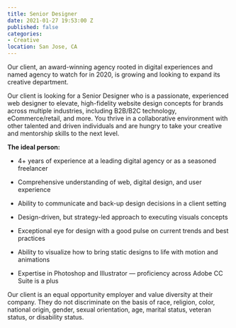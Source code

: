 ```yaml
---
title: Senior Designer
date: 2021-01-27 19:53:00 Z
published: false
categories:
- Creative
location: San Jose, CA
---
```


Our client, an award-winning agency rooted in digital experiences and named agency to watch for in 2020, is growing and looking to expand its creative department.

Our client is looking for a Senior Designer who is a passionate, experienced web designer to elevate, high-fidelity website design concepts for brands across multiple industries, including B2B/B2C technology, eCommerce/retail, and more. You thrive in a collaborative environment with other talented and driven individuals and are hungry to take your creative and mentorship skills to the next level.

**The ideal person:**

- 4+ years of experience at a leading digital agency or as a seasoned freelancer

- Comprehensive understanding of web, digital design, and user experience

- Ability to communicate and back-up design decisions in a client setting

- Design-driven, but strategy-led approach to executing visuals concepts

- Exceptional eye for design with a good pulse on current trends and best practices

- Ability to visualize how to bring static designs to life with motion and animations

- Expertise in Photoshop and Illustrator — proficiency across Adobe CC Suite is a plus

Our client is an equal opportunity employer and value diversity at their company. They do not discriminate on the basis of race, religion, color, national origin, gender, sexual orientation, age, marital status, veteran status, or disability status.
